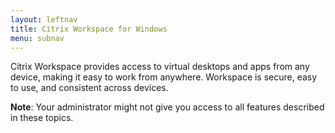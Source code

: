 ```yaml
---
layout: leftnav
title: Citrix Workspace for Windows
menu: subnav
---
```


Citrix Workspace provides access to virtual desktops and apps from any device, making it easy to work from anywhere. Workspace is secure, easy to use, and consistent across devices.

**Note**: Your administrator might not give you access to all features described in these topics.